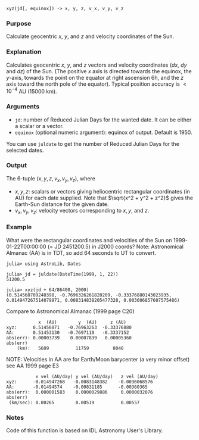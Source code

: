 ```
xyz(jd[, equinox]) -> x, y, z, v_x, v_y, v_z
```

### Purpose

Calculate geocentric $x$, $y$, and $z$ and velocity coordinates of the Sun.

### Explanation

Calculates geocentric $x$, $y$, and $z$ vectors and velocity coordinates ($dx$, $dy$ and $dz$) of the Sun.  (The positive $x$ axis is directed towards the equinox, the $y$-axis, towards the point on the equator at right ascension 6h, and the $z$ axis toward the north pole of the equator).  Typical position accuracy is $<10^{-4}$ AU (15000 km).

### Arguments

  * `jd`: number of Reduced Julian Days for the wanted date.  It can be either a scalar or a vector.
  * `equinox` (optional numeric argument): equinox of output. Default is 1950.

You can use `juldate` to get the number of Reduced Julian Days for the selected dates.

### Output

The 6-tuple $(x, y, z, v_x, v_y, v_z)$, where

  * $x, y, z$: scalars or vectors giving heliocentric rectangular coordinates (in AU) for each date supplied.  Note that $\sqrt{x^2 + y^2 + z^2}$ gives the Earth-Sun distance for the given date.
  * $v_x, v_y, v_z$: velocity vectors corresponding to $x, y$, and $z$.

### Example

What were the rectangular coordinates and velocities of the Sun on 1999-01-22T00:00:00 (= JD 2451200.5) in J2000 coords?  Note: Astronomical Almanac (AA) is in TDT, so add 64 seconds to UT to convert.

```jldoctest
julia> using AstroLib, Dates

julia> jd = juldate(DateTime(1999, 1, 22))
51200.5

julia> xyz(jd + 64/86400, 2000)
(0.514568709240398, -0.7696326261820209, -0.33376880143023935, 0.014947267514079971, 0.008314838205477328, 0.003606857607575486)
```

Compare to Astronomical Almanac (1999 page C20)

```plain
            x  (AU)        y  (AU)     z (AU)
xyz:      0.51456871   -0.76963263  -0.33376880
AA:       0.51453130   -0.7697110   -0.3337152
abs(err): 0.00003739    0.00007839   0.00005360
abs(err)
    (km):   5609          11759         8040
```

NOTE: Velocities in AA are for Earth/Moon barycenter       (a very minor offset) see AA 1999 page E3

```plain
           x vel (AU/day) y vel (AU/day)   z vel (AU/day)
xyz:      -0.014947268   -0.0083148382    -0.0036068576
AA:       -0.01494574    -0.00831185      -0.00360365
abs(err):  0.000001583    0.0000029886     0.0000032076
abs(err)
 (km/sec): 0.00265        0.00519          0.00557
```

### Notes

Code of this function is based on IDL Astronomy User's Library.
